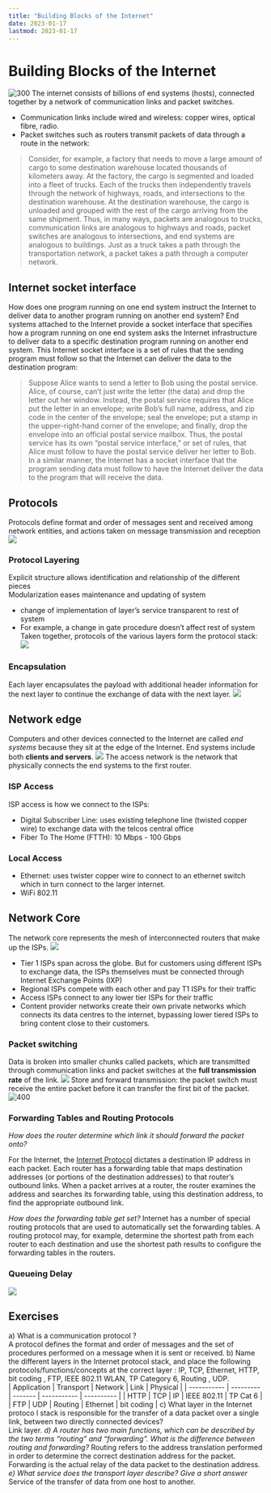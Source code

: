 ```yaml
---
title: "Building Blocks of the Internet"
date: 2023-01-17
lastmod: 2023-01-17
---
```

# Building Blocks of the Internet
![300](https://i.imgur.com/kouLcOu.png)
The internet consists of billions of end systems (hosts), connected together by a network of communication links and packet switches. 
- Communication links include wired and wireless: copper wires, optical fibre, radio. 
- Packet switches such as routers transmit packets of data through a route in the network:
> Consider, for example, a factory that needs to move a large amount of cargo to some destination warehouse located thousands of kilometers away. At the factory, the cargo is segmented and loaded into a fleet of trucks. Each of the trucks then independently travels through the network of highways, roads, and intersections to the destination warehouse. At the destination warehouse, the cargo is unloaded and grouped with the rest of the cargo arriving from the same shipment. Thus, in many ways, packets are analogous to trucks, communication links are analogous to highways and roads, packet switches are analogous to intersections, and end systems are analogous to buildings. Just as a truck takes a path through the transportation network, a packet takes a path through a computer network.
## Internet socket interface
How does one program running on one end system instruct the Internet to deliver data to another program running on another end system? 
End systems attached to the Internet provide a socket interface that specifies how a program running on one end system asks the Internet infrastructure to deliver data to a specific destination program running on another end system. This Internet socket interface is a set of rules that the sending program must follow so that the Internet can deliver the data to the destination program:
> Suppose Alice wants to send a letter to Bob using the postal service. Alice, of course, can’t just write the letter (the data) and drop the letter out her window. Instead, the postal service requires that Alice put the letter in an envelope; write Bob’s full name, address, and zip code in the center of the envelope; seal the envelope; put a stamp in the upper-right-hand corner of the envelope; and finally, drop the envelope into an official postal service mailbox. Thus, the postal service has its own “postal service interface,” or set of rules, that Alice must follow to have the postal service deliver her letter to Bob. In a similar manner, the Internet has a socket interface that the program sending data must follow to have the Internet deliver the data to the program that will receive the data.
## Protocols
Protocols define format and order of messages sent and received among network entities, and actions taken on message transmission and reception
![](https://i.imgur.com/gsZrCb0.png)
### Protocol Layering
Explicit structure allows identification and relationship of the different pieces  
Modularization eases maintenance and updating of system  
- change of implementation of layer’s service transparent to rest of system  
- For example, a change in gate procedure doesn’t affect rest of system
Taken together, protocols of the various layers form the protocol stack:
![](https://i.imgur.com/ztebTbk.png)
### Encapsulation
Each layer encapsulates the payload with additional header information for the next layer to continue the exchange of data with the next layer.
![](https://i.imgur.com/JTSf2kP.png)
## Network edge
Computers and other devices connected to the Internet are called *end systems* because they sit at the edge of the Internet. End systems include both **clients and servers**.
![](https://i.imgur.com/QsHr4kq.png)
The access network is the network that physically connects the end systems to the first router.
### ISP Access
ISP access is how we connect to the ISPs:
- Digital Subscriber Line: uses existing telephone line (twisted copper wire) to exchange data with the telcos central office
- Fiber To The Home (FTTH): 10 Mbps - 100 Gbps
### Local Access
- Ethernet: uses twister copper wire to connect to an ethernet switch which in turn connect to the larger internet.
- WiFi 802.11
## Network Core
The network core represents the mesh of interconnected routers that make up the ISPs.
![](https://i.imgur.com/GqFmuyN.png)
- Tier 1 ISPs span across the globe. But for customers using different ISPs to exchange data, the ISPs themselves must be connected through Internet Exchange Points (IXP)
- Regional ISPs compete with each other and pay T1 ISPs for their traffic
- Access ISPs connect to any lower tier ISPs for their traffic
- Content provider networks create their own private networks which connects its data centres to the internet, bypassing lower tiered ISPs to bring content close to their customers.
### Packet switching
Data is broken into smaller chunks called packets, which are transmitted through communication links and packet switches at the **full transmission rate** of the link.
![](https://i.imgur.com/wJhBaDB.png)
Store and forward transmission: the packet switch must receive the entire packet before it can transfer the first bit of the packet.
![400](https://i.imgur.com/L82ekOV.png)
### Forwarding Tables and Routing Protocols
*How does the router determine which link it should forward the packet onto?*

For the Internet, the [Internet Protocol](Notes/Internet%20Protocol.md) dictates a destination IP address in each packet. Each router has a forwarding table that maps destination addresses (or portions of the destination addresses) to that router’s outbound links. When a packet arrives at a router, the router examines the address and searches its forwarding table, using this destination address, to find the appropriate outbound link. 

*How does the forwarding table get set?*
Internet has a number of special routing protocols that are used to automatically set the forwarding tables. A routing protocol may, for example, determine the shortest path from each router to each destination and use the shortest path results to configure the forwarding tables in the routers.
### Queueing Delay
![](https://i.imgur.com/mlRrKNs.png)
## Exercises
a) What is a communication protocol ?  
A protocol defines the format and order of messages and the set of procedures performed on a message when it is sent or received.
b) Name the different layers in the Internet protocol stack, and place the following  
protocols/functions/concepts at the correct layer : IP, TCP, Ethernet, HTTP, bit coding , FTP, IEEE 802.11 WLAN, TP Category 6, Routing , UDP.  
| Application | Transport | Network | Link        | Physical   |
| ----------- | --------- | ------- | ----------- | ---------- |
| HTTP        | TCP       | IP      | IEEE 802.11 | TP Cat 6   |
| FTP         | UDP       | Routing | Ethernet    | bit coding | 
c) What layer in the Internet protoco l stack is responsible for the transfer of a data packet over a single link, between two directly connected devices?  
Link layer.
*d) A router has two main functions, which can be described by the two terms “routing” and “forwarding”. What is the difference between routing and forwarding?*
Routing refers to the address translation performed in order to determine the correct destination address for the packet. Forwarding is the actual relay of the data packet to the destination address.
*e) What service does the transport layer describe? Give a short answer*
Service of the transfer of data from one host to another.